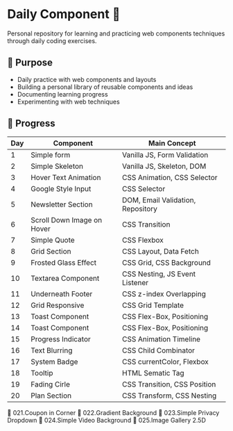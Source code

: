 # Daily Component :snake:

Personal repository for learning and practicing web components techniques through daily coding exercises.

## 🎯 Purpose

- Daily practice with web components and layouts
- Building a personal library of reusable components and ideas
- Documenting learning progress
- Experimenting with web techniques

## 📅 Progress

| Day | Component                              | Main Concept                      |
|-----|----------------------------------------|-----------------------------------|
| 1   | Simple form                            | Vanilla JS, Form Validation       |  
| 2   | Simple Skeleton                        | Vanilla JS, Skeleton, DOM         |
| 3   | Hover Text Animation                   | CSS Animation, CSS Selector       |
| 4   | Google Style Input                     | CSS Selector                      |
| 5   | Newsletter Section                     | DOM, Email Validation, Repository |
| 6   | Scroll Down Image on Hover             | CSS Transition                    |
| 7   | Simple Quote                           | CSS Flexbox                       |
| 8   | Grid Section                           | CSS Layout, Data Fetch            |
| 9   | Frosted Glass Effect                   | CSS Grid, CSS Background          |
| 10  | Textarea Component                     | CSS Nesting, JS Event Listener    |
| 11  | Underneath Footer                      | CSS z-index Overlapping           |
| 12  | Grid Responsive                        | CSS Grid Template                 |
| 13  | Toast Component                        | CSS Flex-Box, Positioning         |
| 14  | Toast Component                        | CSS Flex-Box, Positioning         |
| 15  | Progress Indicator                     | CSS Animation Timeline            |
| 16  | Text Blurring                          | CSS Child Combinator              |
| 17  | System Badge                           | CSS currentColor, Flexbox         |
| 18  | Tooltip                                | HTML Sematic Tag                  |
| 19  | Fading Cirle                           | CSS Transition, CSS Position      |
| 20  | Plan Section                           | CSS Transform, CSS Nesting        |



 021.Coupon in Corner
 022.Gradient Background
 023.Simple Privacy Dropdown 
 024.Simple Video Background
 025.Image Gallery 2.5D

